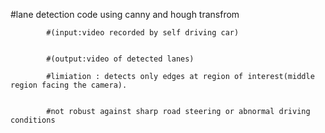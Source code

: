 #lane detection code using canny and hough transfrom 



            #(input:video recorded by self driving car)


            #(output:video of detected lanes)

            #limiation : detects only edges at region of interest(middle region facing the camera).


            #not robust against sharp road steering or abnormal driving conditions




